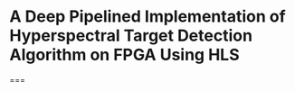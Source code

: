 # A Deep Pipelined Implementation of Hyperspectral Target Detection Algorithm on FPGA Using HLS
===
